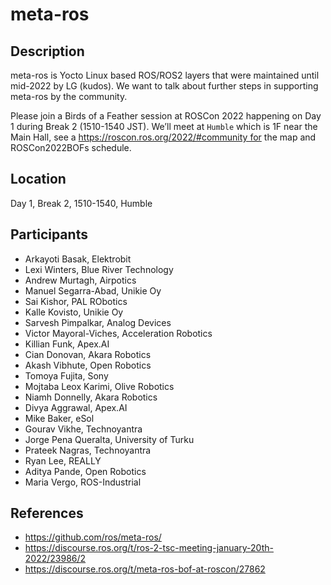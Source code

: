 # meta-ros

## Description

meta-ros is Yocto Linux based ROS/ROS2 layers that were maintained until mid-2022 by LG (kudos). We want to talk about further steps in supporting meta-ros by the community.

Please join a Birds of a Feather session at ROSCon 2022 happening on Day 1 during Break 2 (1510-1540 JST). We’ll meet at `Humble` which is 1F near the Main Hall, see a https://roscon.ros.org/2022/#community for the map and ROSCon2022BOFs schedule.

## Location

Day 1, Break 2, 1510-1540, Humble

## Participants

- Arkayoti Basak, Elektrobit
- Lexi Winters, Blue River Technology
- Andrew Murtagh, Airpotics
- Manuel Segarra-Abad, Unikie Oy
- Sai Kishor, PAL RObotics
- Kalle Kovisto, Unikie Oy
- Sarvesh Pimpalkar, Analog Devices
- Victor Mayoral-Viches, Acceleration Robotics
- Killian Funk, Apex.AI
- Cian Donovan, Akara Robotics
- Akash Vibhute, Open Robotics
- Tomoya Fujita, Sony
- Mojtaba Leox Karimi, Olive Robotics
- Niamh Donnelly, Akara Robotics
- Divya Aggrawal, Apex.AI
- Mike Baker, eSol
- Gourav Vikhe, Technoyantra
- Jorge Pena Queralta, University of Turku
- Prateek Nagras, Technoyantra
- Ryan Lee, REALLY
- Aditya Pande, Open Robotics
- Maria Vergo, ROS-Industrial

## References

* https://github.com/ros/meta-ros/
* https://discourse.ros.org/t/ros-2-tsc-meeting-january-20th-2022/23986/2
* https://discourse.ros.org/t/meta-ros-bof-at-roscon/27862
